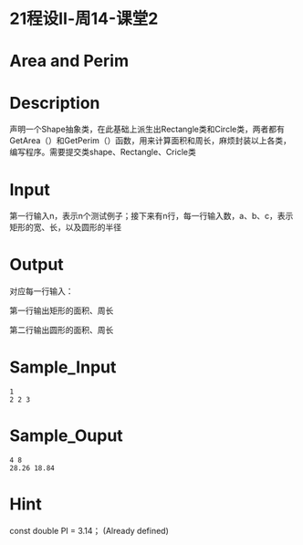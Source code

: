 # 21程设Ⅱ-周14-课堂2

# Area and Perim

# Description

声明一个Shape抽象类，在此基础上派生出Rectangle类和Circle类，两者都有GetArea（）和GetPerim（）函数，用来计算面积和周长，麻烦封装以上各类，编写程序。需要提交类shape、Rectangle、Cricle类

# Input

第一行输入n，表示n个测试例子；接下来有n行，每一行输入数，a、b、c，表示矩形的宽、长，以及圆形的半径

# Output

对应每一行输入：

第一行输出矩形的面积、周长

第二行输出圆形的面积、周长

# Sample_Input

```
1
2 2 3
```

# Sample_Ouput

```
4 8
28.26 18.84
```

# Hint

const double PI = 3.14； (Already defined)

